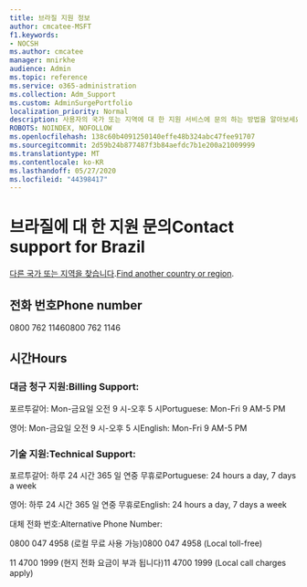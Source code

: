 ```yaml
---
title: 브라질 지원 정보
author: cmcatee-MSFT
f1.keywords:
- NOCSH
ms.author: cmcatee
manager: mnirkhe
audience: Admin
ms.topic: reference
ms.service: o365-administration
ms.collection: Adm_Support
ms.custom: AdminSurgePortfolio
localization_priority: Normal
description: 사용자의 국가 또는 지역에 대 한 지원 서비스에 문의 하는 방법을 알아보세요.
ROBOTS: NOINDEX, NOFOLLOW
ms.openlocfilehash: 138c60b4091250140effe48b324abc47fee91707
ms.sourcegitcommit: 2d59b24b877487f3b84aefdc7b1e200a21009999
ms.translationtype: MT
ms.contentlocale: ko-KR
ms.lasthandoff: 05/27/2020
ms.locfileid: "44398417"
---
```

# <a name="contact-support-for-brazil"></a><span data-ttu-id="adef7-103">브라질에 대 한 지원 문의</span><span class="sxs-lookup"><span data-stu-id="adef7-103">Contact support for Brazil</span></span>

<span data-ttu-id="adef7-104">[다른 국가 또는 지역을 찾습니다](../contact-support-for-business-products.md).</span><span class="sxs-lookup"><span data-stu-id="adef7-104">[Find another country or region](../contact-support-for-business-products.md).</span></span>

## <a name="phone-number"></a><span data-ttu-id="adef7-105">전화 번호</span><span class="sxs-lookup"><span data-stu-id="adef7-105">Phone number</span></span>
<span data-ttu-id="adef7-106">0800 762 1146</span><span class="sxs-lookup"><span data-stu-id="adef7-106">0800 762 1146</span></span>

## <a name="hours"></a><span data-ttu-id="adef7-107">시간</span><span class="sxs-lookup"><span data-stu-id="adef7-107">Hours</span></span>
### <a name="billing-support"></a><span data-ttu-id="adef7-108">대금 청구 지원:</span><span class="sxs-lookup"><span data-stu-id="adef7-108">Billing Support:</span></span>

<span data-ttu-id="adef7-109">포르투갈어: Mon-금요일 오전 9 시-오후 5 시</span><span class="sxs-lookup"><span data-stu-id="adef7-109">Portuguese: Mon-Fri 9 AM-5 PM</span></span>

<span data-ttu-id="adef7-110">영어: Mon-금요일 오전 9 시-오후 5 시</span><span class="sxs-lookup"><span data-stu-id="adef7-110">English: Mon-Fri 9 AM-5 PM</span></span>

### <a name="technical-support"></a><span data-ttu-id="adef7-111">기술 지원:</span><span class="sxs-lookup"><span data-stu-id="adef7-111">Technical Support:</span></span>

<span data-ttu-id="adef7-112">포르투갈어: 하루 24 시간 365 일 연중 무휴로</span><span class="sxs-lookup"><span data-stu-id="adef7-112">Portuguese: 24 hours a day, 7 days a week</span></span>

<span data-ttu-id="adef7-113">영어: 하루 24 시간 365 일 연중 무휴로</span><span class="sxs-lookup"><span data-stu-id="adef7-113">English: 24 hours a day, 7 days a week</span></span>

<span data-ttu-id="adef7-114">대체 전화 번호:</span><span class="sxs-lookup"><span data-stu-id="adef7-114">Alternative Phone Number:</span></span>

<span data-ttu-id="adef7-115">0800 047 4958 (로컬 무료 사용 가능)</span><span class="sxs-lookup"><span data-stu-id="adef7-115">0800 047 4958 (Local toll-free)</span></span>

<span data-ttu-id="adef7-116">11 4700 1999 (현지 전화 요금이 부과 됩니다)</span><span class="sxs-lookup"><span data-stu-id="adef7-116">11 4700 1999 (Local call charges apply)</span></span>

